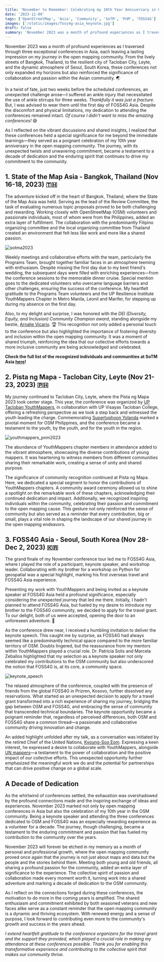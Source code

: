 ```yaml
---
title: 'November to Remember: Celebrating my 10th Year Anniversary in OSM through Open Mapping Conferences'
date: '2023-12-09'
tags: ['OpenStreetMap', 'Asia', 'Community', 'SoTM', 'PnM', 'FOSS4G']
images: ['/static/images/foss4g-asia_keynote.jpg']
draft: false
summary: 'November 2023 was a month of profound experiences as I traversed through three exceptional conferences in Asia, each leaving a lasting impression on my journey in the open mapping community.'
---
```


November 2023 was a month of profound experiences as I traversed through three exceptional conferences in Asia, each leaving a lasting impression on my journey in the open mapping community. From the lively streets of Bangkok, Thailand, to the resilient city of Tacloban City, Leyte, and the dynamic atmosphere of Seoul, South Korea, these conferences not only expanded my horizons but also reinforced the significance of collaboration and passion within the Asian community. 🌏

In a twist of fate, just two weeks before the scheduled conferences, an unexpected challenge arose—I suffered an ankle injury that necessitated the use of ankle stirrups for three weeks. _Thankfully it was just a fracture._ But, I was advised to wear them until the first day of FOSS4G Asia. Despite the discomfort and physical limitations, my dedication to attending the conferences remained intact. _Of course I didn't want to miss the amazing conferences!_ 😅

As I reflected on the vibrant discussions and shared insights, I realized that these conferences held a special significance for me beyond the immediate learnings—they served as a poignant celebration of my 10th year anniversary in the open mapping community. The journey, with its unexpected twists and unwavering commitment, became a testament to a decade of dedication and the enduring spirit that continues to drive my commitment to the community.

## 1. State of the Map Asia - Bangkok, Thailand (Nov 16-18, 2023) 🇹🇭

The adventure kicked off in the heart of Bangkok, Thailand, where the State of the Map Asia was held. Serving as the lead of the Review Committee, the task of evaluating numerous topic proposals proved to be both challenging and rewarding. Working closely with OpenStreetMap (OSM) volunteers and passionate individuals, most of whom were from the Philippines, added an extra layer of fulfillment. The collaboration with the predominantly Filipino organizing committee and the local organizing committee from Thailand created an environment that felt less like work and more like a shared passion.

![sotma2023](/static/images/sotma2023.jpeg)

Weekly meetings and collaborative efforts with the team, particularly the Programs Team, brought together familiar faces in an atmosphere teeming with enthusiasm. Despite missing the first day due to my best friend's wedding, the subsequent days were filled with enriching experiences—from the conference sessions to the memorable dinner cruise. Special mention goes to the dedicated volunteers who overcame language barriers and other challenges, ensuring the success of the conference. My heartfelt gratitude to the Programs Team volunteers and the UP Resilience Institute YouthMappers Chapter in Metro Manila, Leonil and Marifer, for stepping up during my absence on the first day.

Also, to my delight and surprise, I was honored with the _DEI (Diversity, Equity, and Inclusion) Community Champion award_, standing alongside my bestie, [Arnalie Vicario](https://twitter.com/arnalielsewhere). 🏆 This recognition not only added a personal touch to the conference but also highlighted the importance of fostering diversity and inclusion within the open mapping community. It was a moment of shared triumph, reinforcing the idea that our collective efforts towards a more inclusive community are being acknowledged and celebrated.

**Check the full list of the recognized individuals and communities at SoTM Asia [here](https://twitter.com/SotmAsia/status/1725327833315352927)!**

## 2. Pista ng Mapa - Tacloban City, Leyte (Nov 21-23, 2023) 🇵🇭

My journey continued to Tacloban City, Leyte, where the Pista ng Mapa 2023 took center stage. This year, the conference was organized by [UP Tacloban YouthMappers](https://www.facebook.com/UPTacYM), in collaboration with UP Visayas Tacloban College, offering a refreshing perspective as we took a step back and witnessed the youth leading the charge. Commemorating [Supertyphoon Yolanda](https://en.wikipedia.org/wiki/Typhoon_Haiyan) marked a pivotal moment for OSM Philippines, and the conference became a testament to the youth, by the youth, and for the youth in the region.

![youthmappers_pnm2023](/static/images/pnm2023_ym.jpeg)

The abundance of YouthMappers chapter members in attendance added to the vibrant atmosphere, showcasing the diverse contributions of young mappers. It was heartening to witness members from different communities sharing their remarkable work, creating a sense of unity and shared purpose.

The significance of community recognition continued at Pista ng Mapa. Here, we dedicated a special segment to honor the contributions of YouthMappers chapters. A community award ceremony allowed us to shine a spotlight on the remarkable work of these chapters, acknowledging their continued dedication and impact. Additionally, we recognized inspiring individuals within the community, celebrating their passion and commitment to the open mapping cause. This gesture not only reinforced the sense of community but also served as a reminder that every contribution, big or small, plays a vital role in shaping the landscape of our shared journey in the open mapping endeavors.

## 3. FOSS4G Asia - Seoul, South Korea (Nov 28-Dec 2, 2023) 🇰🇷

The grand finale of my November conference tour led me to FOSS4G Asia, where I played the role of a participant, keynote speaker, and workshop leader. Collaborating with my brother for a workshop on Python for geospatial was a special highlight, marking his first overseas travel and FOSS4G Asia experience.

Presenting my work with YouthMappers and being invited as a keynote speaker at FOSS4G Asia held a profound significance, especially considering the unexpected journey that led me there. Initially, I hadn't planned to attend FOSS4G Asia, but fueled by my desire to introduce my brother to the FOSS4G community, we decided to apply for the travel grant. To our delight, both of us were accepted, opening the door to an unforeseen adventure. 🙏

As the conference drew near, I received a humbling invitation to deliver the keynote speech. This caught me by surprise, as FOSS4G had always seemed like a predominantly technical space compared to the more familiar territory of OSM. Doubts lingered, but the reassurance from my mentors within YouthMappers played a crucial role. Dr. Patricia Solis and Marcela Zeballos highlighted that my selection as a keynote speaker not only celebrated my contributions to the OSM community but also underscored the notion that FOSS4G is, at its core, a community space.

![keynote_speech](/static/images/foss4g-asia_keynote.jpeg)

The relaxed atmosphere of the conference, coupled with the presence of friends from the global FOSS4G in Prizren, Kosovo, further dissolved any reservations. What started as an unexpected decision to apply for a travel grant transformed into a rich experience of sharing my journey, bridging the gap between OSM and FOSS4G, and embracing the sense of community that transcended technical boundaries. The keynote opportunity became a poignant reminder that, regardless of perceived differences, both OSM and FOSS4G share a common thread—a passionate and collaborative community driving innovation and change.

An added highlight unfolded after my talk, as a conversation was initiated by the retired Chief of the United Nations, [Kyoung-Soo Eom](https://twitter.com/KyoungSooEom). Expressing a keen interest, he expressed a desire to collaborate with YouthMappers, alongside [UN mappers](https://twitter.com/UN_Mappers)—a testament to the power of collaboration and the positive impact of our collective efforts. This unexpected opportunity further emphasized the meaningful work we do and the potential for partnerships that can drive positive change on a global scale.

## A Decade of Dedication

As the whirlwind of conferences settled, the exhaustion was overshadowed by the profound connections made and the inspiring exchange of ideas and experiences. November 2023 marked not only by open mapping conferences in Asia but also the celebration of my 10th year in the OSM community. Being a keynote speaker and attending the three conferences dedicated to OSM and FOSS4G was an especially rewarding experience as a volunteer for a decade. The journey, though challenging, became a testament to the enduring commitment and passion that has fueled my contribution to the community over the years.

November 2023 will forever be etched in my memory as a month of personal and professional growth, where the open mapping community proved once again that the journey is not just about maps and data but the people and the stories behind them. Meeting both young and old friends, all sharing a profound passion for the community, added an extra layer of significance to the experience. The collective spirit of passion and collaboration made every moment worth it, turning work into a shared adventure and marking a decade of dedication to the OSM community.

As I reflect on the connections forged during these conferences, the motivation to do more in the coming years is amplified. The shared enthusiasm and commitment exhibited by both seasoned veterans and new faces alike serve as a constant reminder that the open mapping community is a dynamic and thriving ecosystem. With renewed energy and a sense of purpose, I look forward to contributing even more to the community's growth and success in the years ahead.

_I extend heartfelt gratitude to the conference organizers for the travel grant and the support they provided, which played a crucial role in making my attendance at these conferences possible. Thank you for enabling this transformative experience and contributing to the collective spirit that makes our community thrive._
